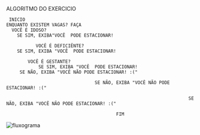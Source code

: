 ALGORITMO DO EXERCICIO

	 INICIO
    ENQUANTO EXISTEM VAGAS? FAÇA
      VOCÊ É IDOSO?
        SE SIM, EXIBA"VOCÊ  PODE ESTACIONAR!
	        
          	   VOCÊ É DEFICIÊNTE?
		SE SIM, EXIBA "VOCÊ  PODE ESTACIONAR!

			VOCÊ É GESTANTE?
				SE SIM, EXIBA "VOCÊ  PODE ESTACIONAR!
         SE NÃO, EXIBA "VOCÊ NÃO PODE ESTACIONAR! :("

                                     SE NÃO, EXIBA "VOCÊ NÃO PODE ESTACIONAR! :("

                                                                        SE NÃO, EXIBA "VOCÊ NÃO PODE ESTACIONAR! :("
                                                                          
          									 FIM
![fluxograma](https://user-images.githubusercontent.com/104045633/168196889-6bacf3c4-2589-4abd-b807-f2fb0357a849.png)

